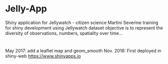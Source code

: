 # Jelly-App
Shiny application for Jellywatch - citizen science
 Martini Severine
 training for shiny development using Jellywatch dataset
 objective is to represent the diversity of observations, numbers, spatiality over time...
#
 May 2017: add a leaflet map and geom_smooth
 Nov. 2016: First deployed in shiny-web https://www.shinyapps.io

